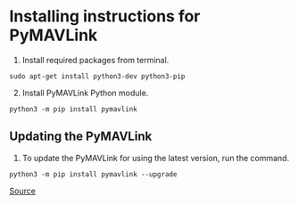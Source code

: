 # Installing instructions for PyMAVLink

1. Install required packages from terminal.

`sudo apt-get install python3-dev python3-pip`

2. Install PyMAVLink Python module.

`python3 -m pip install pymavlink`

## Updating the PyMAVLink

1. To update the PyMAVLink for using the latest version, run the command.

`python3 -m pip install pymavlink --upgrade`

[Source](https://mavlink.io/en/mavgen_python/)